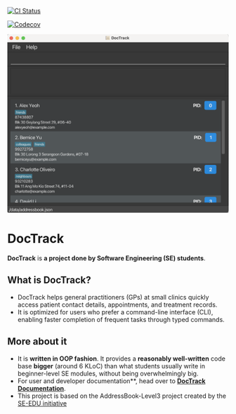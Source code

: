 [![CI Status](https://github.com/AY2425S1-CS2103T-W10-2/tp/workflows/Java%20CI/badge.svg)](https://github.com/AY2425S1-CS2103T-W10-2/tp/actions)

[![Codecov](https://codecov.io/gh/AY2425S1-CS2103T-W10-2/tp/graph/badge.svg?token=134QRO3UI3)](https://codecov.io/gh/AY2425S1-CS2103T-W10-2/tp)

![Ui](docs/images/Ui.png)

# DocTrack
**DocTrack** is **a project done by Software Engineering (SE) students**.<br>

## What is DocTrack?
* DocTrack helps general practitioners (GPs) at small clinics quickly access patient contact details, appointments, and treatment records. 
* It is optimized for users who prefer a command-line interface (CLI), enabling faster completion of frequent tasks through typed commands.

## More about it
  * It is **written in OOP fashion**. It provides a **reasonably well-written** code base **bigger** (around 6 KLoC) than what students usually write in beginner-level SE modules, without being overwhelmingly big.
  * For user and developer documentation**, head over to **[DocTrack Documentation](https://ay2425s1-cs2103t-w10-2.github.io/tp/)**.
* This project is based on the AddressBook-Level3 project created by the [SE-EDU initiative](https://se-education.org)
